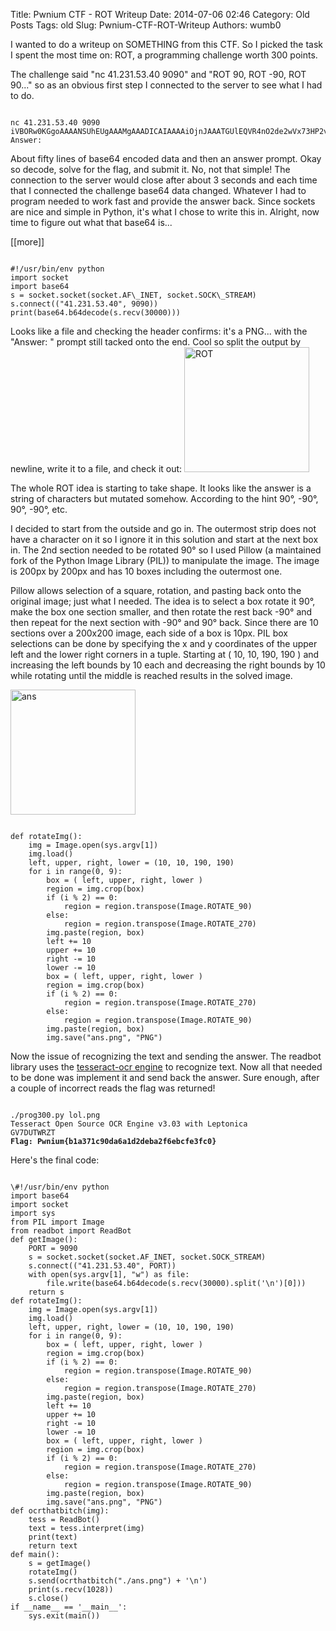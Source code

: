 Title: Pwnium CTF - ROT Writeup
Date: 2014-07-06 02:46
Category: Old Posts
Tags: old
Slug: Pwnium-CTF-ROT-Writeup
Authors: wumb0

I wanted to do a writeup on SOMETHING from this CTF. So I picked the task I spent the most time on: ROT, a programming challenge worth 300 points.

The challenge said "nc 41.231.53.40 9090" and "ROT 90, ROT -90, ROT 90..." so as an obvious first step I connected to the server to see what I had to do.
<pre><code class="lang:shell">
nc 41.231.53.40 9090
iVBORw0KGgoAAAANSUhEUgAAAMgAAADICAIAAAAiOjnJAAATGUlEQVR4nO2de2wVx73HP2vjBHxsCNjXdrFDeCYqpFxCIA5VCSE...
Answer:
</code></pre>

About fifty lines of base64 encoded data and then an answer prompt. Okay so decode, solve for the flag, and submit it. No, not that simple!
The connection to the server would close after about 3 seconds and each time that I connected the challenge base64 data changed. Whatever I had to program needed to work fast and provide the answer back.
Since sockets are nice and simple in Python, it's what I chose to write this in.
Alright, now time to figure out what that base64 is...

[[more]]

<pre><code class="lang:python" >
#!/usr/bin/env python
import socket
import base64
s = socket.socket(socket.AF\_INET, socket.SOCK\_STREAM)
s.connect(("41.231.53.40", 9090))
print(base64.b64decode(s.recv(30000)))
</code></pre>

Looks like a file and checking the header confirms: it's a PNG... with the "Answer: " prompt still tacked onto the end.
Cool so split the output by newline, write it to a file, and check it out:
<a href="/images/old/uploads/2014/07/ROT.png"><img class="uk-align-center" src="/images/old/uploads/2014/07/ROT.png" alt="ROT" width="200" height="200" /></a>

The whole ROT idea is starting to take shape. It looks like the answer is a string of characters but mutated somehow. According to the hint 90°, -90°, 90°, -90°, etc.

I decided to start from the outside and go in. The outermost strip does not have a character on it so I ignore it in this solution and start at the next box in. The 2nd section needed to be rotated 90° so I used Pillow (a maintained fork of the Python Image Library (PIL)) to manipulate the image. The image is 200px by 200px and has 10 boxes including the outermost one. 

Pillow allows selection of a square, rotation, and pasting back onto the original image; just what I needed. The idea is to select a box rotate it 90°, make the box one section smaller, and then rotate the rest back -90° and then repeat for the next section with -90° and 90° back. Since there are 10 sections over a 200x200 image, each side of a box is 10px. PIL box selections can be done by specifying the x and y coordinates of the upper left and the lower right corners in a tuple. Starting at ( 10, 10, 190, 190 ) and increasing the left bounds by 10 each and decreasing the right bounds by 10 while rotating until the middle is reached results in the solved image. 

<a href="/images/old/uploads/2014/07/ans.png"><img class="uk-align-center" src="/images/old/uploads/2014/07/ans.png" alt="ans" width="200" height="200" /></a>

<pre><code class="lang:python">
def rotateImg():
    img = Image.open(sys.argv[1])
    img.load()
    left, upper, right, lower = (10, 10, 190, 190)
    for i in range(0, 9):
        box = ( left, upper, right, lower )
        region = img.crop(box)
        if (i % 2) == 0:
            region = region.transpose(Image.ROTATE_90)
        else:
            region = region.transpose(Image.ROTATE_270)
        img.paste(region, box)
        left += 10
        upper += 10
        right -= 10
        lower -= 10
        box = ( left, upper, right, lower )
        region = img.crop(box)
        if (i % 2) == 0:
            region = region.transpose(Image.ROTATE_270)
        else:
            region = region.transpose(Image.ROTATE_90)
        img.paste(region, box)
        img.save("ans.png", "PNG")
</code></pre>

Now the issue of recognizing the text and sending the answer. The readbot library uses the <a href="https://github.com/tesseract-ocr/tesseract" target="_blank">tesseract-ocr engine</a> to recognize text. Now all that needed to be done was implement it and send back the answer. Sure enough, after a couple of incorrect reads the flag was returned!
<pre><code class="lang:shell">
./prog300.py lol.png
Tesseract Open Source OCR Engine v3.03 with Leptonica
GV7DUTWRZT
<strong>Flag: Pwnium{b1a371c90da6a1d2deba2f6ebcfe3fc0}</strong>
</code></pre>
Here's the final code:
<pre><code class="lang:python">
\#!/usr/bin/env python
import base64
import socket
import sys
from PIL import Image
from readbot import ReadBot
def getImage():
    PORT = 9090
    s = socket.socket(socket.AF_INET, socket.SOCK_STREAM)
    s.connect(("41.231.53.40", PORT))
    with open(sys.argv[1], "w") as file:
        file.write(base64.b64decode(s.recv(30000).split('\n')[0]))
    return s
def rotateImg():
    img = Image.open(sys.argv[1])
    img.load()
    left, upper, right, lower = (10, 10, 190, 190)
    for i in range(0, 9):
        box = ( left, upper, right, lower )
        region = img.crop(box)
        if (i % 2) == 0:
            region = region.transpose(Image.ROTATE_90)
        else:
            region = region.transpose(Image.ROTATE_270)
        img.paste(region, box)
        left += 10
        upper += 10
        right -= 10
        lower -= 10
        box = ( left, upper, right, lower )
        region = img.crop(box)
        if (i % 2) == 0:
            region = region.transpose(Image.ROTATE_270)
        else:
            region = region.transpose(Image.ROTATE_90)
        img.paste(region, box)
        img.save("ans.png", "PNG")
def ocrthatbitch(img):
    tess = ReadBot()
    text = tess.interpret(img)
    print(text)
    return text
def main():
    s = getImage()
    rotateImg()
    s.send(ocrthatbitch("./ans.png") + '\n')
    print(s.recv(1028))
    s.close()
if __name__ == '__main__':
    sys.exit(main())
</code></pre>
